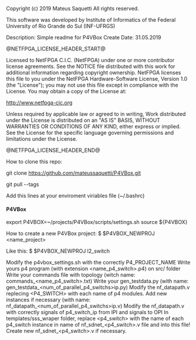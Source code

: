 Copyright (c) 2019 Mateus Saquetti
All rights reserved.

This software was developed by Institute of Informatics of the Federal
University of Rio Grande do Sul (INF-UFRGS)

Description:
             Simple readme for P4VBox
Create Date:
             31.05.2019

@NETFPGA_LICENSE_HEADER_START@

Licensed to NetFPGA C.I.C. (NetFPGA) under one or more contributor
license agreements.  See the NOTICE file distributed with this work for
additional information regarding copyright ownership.  NetFPGA licenses this
file to you under the NetFPGA Hardware-Software License, Version 1.0 (the
"License"); you may not use this file except in compliance with the
License.  You may obtain a copy of the License at:

  http://www.netfpga-cic.org

Unless required by applicable law or agreed to in writing, Work distributed
under the License is distributed on an "AS IS" BASIS, WITHOUT WARRANTIES OR
CONDITIONS OF ANY KIND, either express or implied.  See the License for the
specific language governing permissions and limitations under the License.

@NETFPGA_LICENSE_HEADER_END@


How to clone this repo:

git clone https://github.com/mateussaquetti/P4VBox.git

git pull --tags


Add this lines at your enviroment viriables file (~/.bashrc)

#### P4VBox #####
export P4VBOX=~/projects/P4VBox/scripts/settings.sh
source ${P4VBOX}


How to create a new P4VBox project:
$ $P4VBOX_NEWPROJ <name_project>

Like this:
$ $P4VBOX_NEWPROJ l2_switch

Modify the p4vbox_settings.sh with the correctly P4_PROJECT_NAME
Write yours p4 program (with extension <name_p4_switch>.p4) on src/ folder
Write your commands file with topology (witch name: commands_<name_p4_switch>.txt)
Write your gen_testdata.py (with name: gen_testdata_<num_of_parallel_p4_switchs>ip.py)
Modify the nf_datapath.v replecing <P4_SWITCH> with each name of p4 modules. Add new instances if necessary (with name: nf_datapath_<num_of_parallel_p4_switchs>ip.v)
Modify the nf_datapath.v with correctly signals of p4_switch_ip from IPI and signals to OPI
In templates/sss_wraper folder, replace <p4_switch> with the name of each p4_switch instance in name of nf_sdnet_<p4_switch>.v file and into this file! Create new  nf_sdnet_<p4_switch>.v if necessary.
